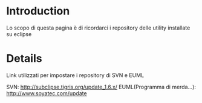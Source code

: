 # Introduction #

Lo scopo di questa pagina è di ricordarci i repository delle utility installate su eclipse


# Details #

Link utilizzati per impostare i repository di SVN e EUML


SVN: http://subclipse.tigris.org/update_1.6.x/
EUML(Programma di merda...): http://www.soyatec.com/update